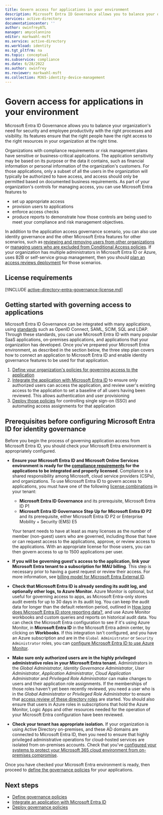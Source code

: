 ```yaml
---
title: Govern access for applications in your environment
description: Microsoft Entra ID Governance allows you to balance your organization's need for security and employee productivity with the right processes and visibility.  These features can be used for your existing business critical third party on-premises and cloud-based applications.
services: active-directory
documentationcenter: ''
author: owinfreyATL
manager: amycolannino
editor: markwahl-msft
ms.service: active-directory
ms.workload: identity
ms.tgt_pltfrm: na
ms.topic: conceptual
ms.subservice: compliance
ms.date: 6/28/2022
ms.author: owinfrey
ms.reviewer: markwahl-msft
ms.collection: M365-identity-device-management
---
```


# Govern access for applications in your environment

Microsoft Entra ID Governance allows you to balance your organization's need for security and employee productivity with the right processes and visibility. Its features ensure that the right people have the right access to the right resources in your organization at the right time.

Organizations with compliance requirements or risk management plans have sensitive or business-critical applications. The application sensitivity may be based on its purpose or the data it contains, such as financial information or personal information of the organization's customers. For those applications, only a subset of all the users in the organization will typically be authorized to have access, and access should only be permitted based on documented business requirements.  As part of your organization's controls for managing access, you can use Microsoft Entra features to

* set up appropriate access
* provision users to applications
* enforce access checks
* produce reports to demonstrate how those controls are being used to meet your compliance and risk management objectives.

In addition to the application access governance scenario, you can also use identity governance and the other Microsoft Entra features for other scenarios, such as [reviewing and removing users from other organizations](../governance/access-reviews-external-users.md) or [managing users who are excluded from Conditional Access policies](../governance/conditional-access-exclusion.md).  If your organization has multiple administrators in Microsoft Entra ID or Azure, uses B2B or self-service group management, then you should [plan an access reviews deployment](deploy-access-reviews.md) for those scenarios.

## License requirements
[!INCLUDE [active-directory-entra-governance-license.md](~/includes/entra-entra-governance-license.md)]

## Getting started with governing access to applications

Microsoft Entra ID Governance can be integrated with many applications, using [standards](../architecture/auth-sync-overview.md) such as OpenID Connect, SAML, SCIM, SQL and LDAP.  Through these standards, you can use Microsoft Entra ID  with many popular SaaS applications, on-premises applications, and applications that your organization has developed. Once you've prepared your Microsoft Entra environment, as described in the section below, the three step plan covers how to connect an application to Microsoft Entra ID and enable identity governance features to be used for that application.

1. [Define your organization's policies for governing access to the application](identity-governance-applications-define.md)
1. [Integrate the application with Microsoft Entra ID](identity-governance-applications-integrate.md) to ensure only authorized users can access the application, and review user's existing access to the application to set a baseline of all users having been reviewed. This allows authentication and user provisioning
1. [Deploy those policies](identity-governance-applications-deploy.md) for controlling single sign-on (SSO) and automating access assignments for that application

<a name='prerequisites-before-configuring-azure-ad-for-identity-governance'></a>

## Prerequisites before configuring Microsoft Entra ID for identity governance

Before you begin the process of governing application access from Microsoft Entra ID, you should check your Microsoft Entra environment is appropriately configured.

* **Ensure your Microsoft Entra ID and Microsoft Online Services environment is ready for the [compliance requirements](../standards/standards-overview.md) for the applications to be integrated and properly licensed**.  Compliance is a shared responsibility among Microsoft, cloud service providers (CSPs), and organizations.  To use Microsoft Entra ID to govern access to applications, you must have one of the following [license combinations](licensing-fundamentals.md) in your tenant:

  *  **Microsoft Entra ID Governance** and its prerequisite, Microsoft Entra ID P1
  * **Microsoft Entra ID Governance Step Up for Microsoft Entra ID P2** and its prerequisite, either Microsoft Entra ID P2 or Enterprise Mobility + Security (EMS) E5

   Your tenant needs to have at least as many licenses as the number of member (non-guest) users who are governed, including those that have or can request access to the applications, approve, or review access to the applications.  With an appropriate license for those users, you can then govern access to up to 1500 applications per user.

* **If you will be governing guest's access to the application, link your Microsoft Entra tenant to a subscription for MAU billing**. This step is necessary prior to having a guest request or review their access. For more information, see [billing model for Microsoft Entra External ID](../external-identities/external-identities-pricing.md).

* **Check that Microsoft Entra ID is already sending its audit log, and optionally other logs, to Azure Monitor.** Azure Monitor is optional, but useful for governing access to apps, as Microsoft Entra-only stores audit events for up to 30 days in its audit log. You can keep the audit data for longer than the default retention period, outlined in [How long does Microsoft Entra ID store reporting data?](../reports-monitoring/reference-reports-data-retention.md), and use Azure Monitor workbooks and custom queries and reports on historical audit data. You can check the Microsoft Entra configuration to see if it's using Azure Monitor, in **Microsoft Entra ID** in the Microsoft Entra admin center, by clicking on **Workbooks**. If this integration isn't configured, and you have an Azure subscription and are in the `Global Administrator` or `Security Administrator` roles, you can [configure Microsoft Entra ID to use Azure Monitor](../governance/entitlement-management-logs-and-reporting.md).

* **Make sure only authorized users are in the highly privileged administrative roles in your Microsoft Entra tenant.** Administrators in the *Global Administrator*, *Identity Governance Administrator*, *User Administrator*, *Application Administrator*, *Cloud Application Administrator* and *Privileged Role Administrator* can make changes to users and their application role assignments.  If the memberships of those roles haven't yet been recently reviewed, you need a user who is in the *Global Administrator* or *Privileged Role Administrator* to ensure that [access review of these directory roles](../privileged-identity-management/pim-create-roles-and-resource-roles-review.md) are started.  You should also ensure that users in Azure roles in subscriptions that hold the Azure Monitor, Logic Apps and other resources needed for the operation of your Microsoft Entra configuration have been reviewed.

* **Check your tenant has appropriate isolation.** If your organization is using Active Directory on-premises, and these AD domains are connected to Microsoft Entra ID, then you need to ensure that highly privileged administrative operations for cloud-hosted services are isolated from on-premises accounts. Check that you've [configured your systems to protect your Microsoft 365 cloud environment from on-premises compromise](../architecture/protect-m365-from-on-premises-attacks.md).

Once you have checked your Microsoft Entra environment is ready, then proceed to [define the governance policies](identity-governance-applications-define.md) for your applications.

## Next steps

- [Define governance policies](identity-governance-applications-define.md)
- [Integrate an application with Microsoft Entra ID](identity-governance-applications-integrate.md)
- [Deploy governance policies](identity-governance-applications-deploy.md)
